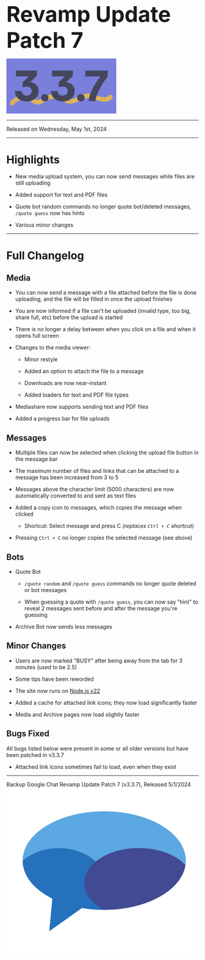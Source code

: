 <h1 style="font-size:4em;margin-bottom:0.25em;">
    Revamp Update Patch 7
</h1>

<img src="/public/v3.3.7.svg" height="10%" alt="v3.3.7">

<hr>

Released on Wednesday, May 1st, 2024

<hr>

<style>
    h1 {
        font-size: 2em;
    }
</style>

# Highlights

- New media upload system, you can now send messages while files are still uploading

- Added support for text and PDF files

- Quote bot random commands no longer quote bot/deleted messages, `/quote guess` now has hints

- Various minor changes

<hr>

# Full Changelog

## Media

- You can now send a message with a file attached before the file is done uploading, and the file will be filled in once the upload finishes

- You are now informed if a file can't be uploaded (invalid type, too big, share full, etc) before the upload is started

- There is no longer a delay between when you click on a file and when it opens full screen

- Changes to the media viewer:

  - Minor restyle

  - Added an option to attach the file to a message

  - Downloads are now near-instant

  - Added loaders for text and PDF file types

- Mediashare now supports sending text and PDF files

- Added a progress bar for file uploads

## Messages

- Multiple files can now be selected when clicking the upload file button in the message bar

- The maximum number of files and links that can be attached to a message has been increased from 3 to 5

- Messages above the character limit (5000 characters) are now automatically converted to and sent as text files

- Added a copy icon to messages, which copies the message when clicked

  - Shortcut: Select message and press C *(replaces `Ctrl + C` shortcut)*

- Pressing `Ctrl + C` no longer copies the selected message (see above)

## Bots

- Quote Bot

  - `/quote random` and `/quote guess` commands no longer quote deleted or bot messages

  - When guessing a quote with `/quote guess`, you can now say "hint" to reveal 2 messages sent before and after the message you're guessing

- Archive Bot now sends less messages

## Minor Changes

- Users are now marked "BUSY" after being away from the tab for 3 minutes (used to be 2.5)

- Some tips have been reworded

- The site now runs on [Node.js v22](https://nodejs.org/en/blog/announcements/v22-release-announce)

- Added a cache for attached link icons; they now load significantly faster

- Media and Archive pages now load slightly faster

## Bugs Fixed

All bugs listed below were present in some or all older versions but have been patched in v3.3.7

- Attached link icons sometimes fail to load, even when they exist

<hr>

Backup Google Chat Revamp Update Patch 7 (v3.3.7), Released 5/1/2024  
<img src="../public/logo.svg" height="10%" alt="Backup Google Chat">
